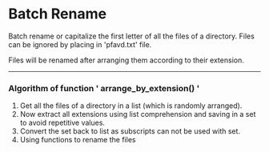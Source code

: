# Batch Rename

Batch rename or capitalize the first letter of all the files of a directory. Files can be ignored by placing in 'pfavd.txt' file.

Files will be renamed after arranging them according to their extension.

---



### Algorithm of  function ' arrange_by_extension() '

1. Get all the files of a directory in a list (which is randomly arranged).
2. Now extract all extensions using list comprehension and saving in a set to avoid repetitive values.
3. Convert the set back to list as subscripts can not be used with set.
4. Using functions to rename the files